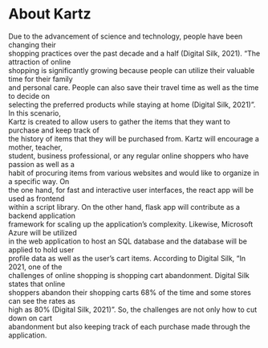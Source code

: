 # About Kartz

Due to the advancement of science and technology, people have been changing their  
shopping practices over the past decade and a half (Digital Silk, 2021). “The attraction of online  
shopping is significantly growing because people can utilize their valuable time for their family  
and personal care. People can also save their travel time as well as the time to decide on  
selecting the preferred products while staying at home (Digital Silk, 2021)”. In this scenario,  
Kartz is created to allow users to gather the items that they want to purchase and keep track of  
the history of items that they will be purchased from. Kartz will encourage a mother, teacher,  
student, business professional, or any regular online shoppers who have passion as well as a  
habit of procuring items from various websites and would like to organize in a specific way. On  
the one hand, for fast and interactive user interfaces, the react app will be used as frontend  
within a script library. On the other hand, flask app will contribute as a backend application  
framework for scaling up the application’s complexity. Likewise, Microsoft Azure will be utilized  
in the web application to host an SQL database and the database will be applied to hold user  
profile data as well as the user’s cart items. According to Digital Silk, “In 2021, one of the  
challenges of online shopping is shopping cart abandonment. Digital Silk states that online  
shoppers abandon their shopping carts 68% of the time and some stores can see the rates as  
high as 80% (Digital Silk, 2021)”. So, the challenges are not only how to cut down on cart  
abandonment but also keeping track of each purchase made through the application.
